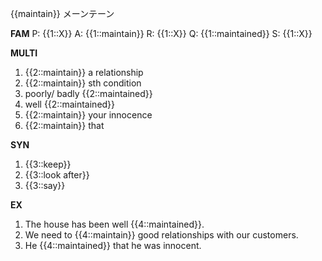 {{maintain}}
メーンテーン


**FAM**
P: {{1::X}}
A: {{1::maintain}}
R: {{1::X}}
Q: {{1::maintained}}
S: {{1::X}} 

**MULTI**
1. {{2::maintain}} a relationship
2. {{2::maintain}}  sth condition
3. poorly/ badly {{2::maintained}}
4. well {{2::maintained}} 
5. {{2::maintain}} your innocence
6. {{2::maintain}} that

**SYN**
1. {{3::keep}}
2. {{3::look after}}
3. {{3::say}}

**EX**
1. The house has been well {{4::maintained}}. 
2. We need to {{4::maintain}} good relationships with our customers. 
3. He {{4::maintained}} that he was innocent.
